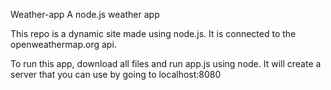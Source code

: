 Weather-app
A node.js weather app

This repo is a dynamic site made using node.js. It is connected to the openweathermap.org api.

To run this app, download all files and run app.js using node. It will create a server that you can use by going to localhost:8080

